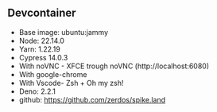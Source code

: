 ## Devcontainer

- Base image: ubuntu:jammy
- Node: 22.14.0
- Yarn: 1.22.19
- Cypress 14.0.3
- With noVNC - XFCE trough noVNC (http://localhost:6080)
- With google-chrome
- With Vscode- Zsh + Oh my zsh!
- Deno: 2.2.1
- github: https://github.com/zerdos/spike.land
